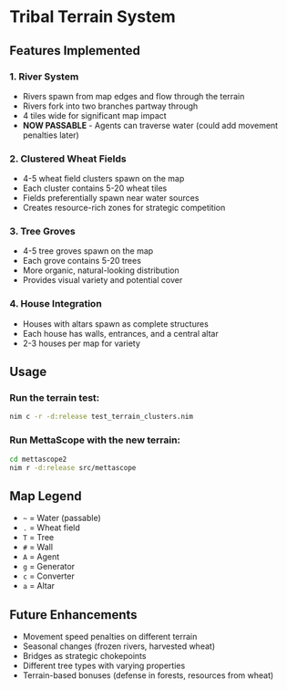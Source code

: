# Tribal Terrain System

## Features Implemented

### 1. River System
- Rivers spawn from map edges and flow through the terrain
- Rivers fork into two branches partway through
- 4 tiles wide for significant map impact
- **NOW PASSABLE** - Agents can traverse water (could add movement penalties later)

### 2. Clustered Wheat Fields
- 4-5 wheat field clusters spawn on the map
- Each cluster contains 5-20 wheat tiles
- Fields preferentially spawn near water sources
- Creates resource-rich zones for strategic competition

### 3. Tree Groves
- 4-5 tree groves spawn on the map
- Each grove contains 5-20 trees
- More organic, natural-looking distribution
- Provides visual variety and potential cover

### 4. House Integration
- Houses with altars spawn as complete structures
- Each house has walls, entrances, and a central altar
- 2-3 houses per map for variety

## Usage

### Run the terrain test:
```bash
nim c -r -d:release test_terrain_clusters.nim
```

### Run MettaScope with the new terrain:
```bash
cd mettascope2
nim r -d:release src/mettascope
```

## Map Legend
- `~` = Water (passable)
- `.` = Wheat field 
- `T` = Tree
- `#` = Wall
- `A` = Agent
- `g` = Generator
- `c` = Converter
- `a` = Altar

## Future Enhancements
- Movement speed penalties on different terrain
- Seasonal changes (frozen rivers, harvested wheat)
- Bridges as strategic chokepoints
- Different tree types with varying properties
- Terrain-based bonuses (defense in forests, resources from wheat)